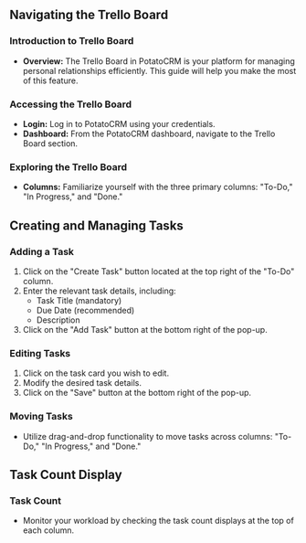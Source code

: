 ## Navigating the Trello Board

### Introduction to Trello Board
- **Overview:** The Trello Board in PotatoCRM is your platform for managing personal relationships efficiently. This guide will help you make the most of this feature.

### Accessing the Trello Board
- **Login:** Log in to PotatoCRM using your credentials.
- **Dashboard:** From the PotatoCRM dashboard, navigate to the Trello Board section.

### Exploring the Trello Board
- **Columns:** Familiarize yourself with the three primary columns: "To-Do," "In Progress," and "Done."

## Creating and Managing Tasks

### Adding a Task
1. Click on the "Create Task" button located at the top right of the "To-Do" column.
2. Enter the relevant task details, including:
   - Task Title (mandatory)
   - Due Date (recommended)
   - Description
3. Click on the "Add Task" button at the bottom right of the pop-up.

### Editing Tasks
1. Click on the task card you wish to edit.
2. Modify the desired task details.
3. Click on the "Save" button at the bottom right of the pop-up.

### Moving Tasks
- Utilize drag-and-drop functionality to move tasks across columns: "To-Do," "In Progress," and "Done."

## Task Count Display

### Task Count
- Monitor your workload by checking the task count displays at the top of each column.


